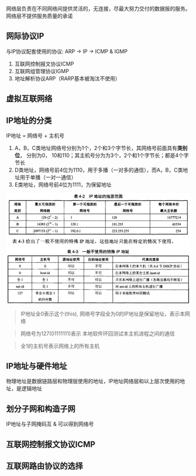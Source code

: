网络层负责在不同网络间提供灵活的，无连接，尽最大努力交付的数据报的服务。网络层不提供服务质量的承诺

## 网际协议IP
与IP协议配套使用的协议:
ARP -> IP -> ICMP & IGMP
  
1. 互联网控制报文协议ICMP
2. 互联网组管理协议IGMP
3. 地址解析协议ARP（RARP基本被淘汰不使用）

## 虚拟互联网络


## IP地址的分类
IP地址 = 网络号 + 主机号

1. A，B，C类地址网络号分别为1个，2个和3个字节长，其网络号前面具有**类别位**， 分别为0， 10和110；其主机号分为为3个，2个和1个字节长；都是4个字节长
2. D类地址，网络号前4位为1110，用于多播（一对多的通信），而A，B，C类地址用于单播（一对一通信）
3. E类地址，网络号前4位为1111，为保留地址

![IP地址](ip.png)
> IP地址全0表示这个(this), 网络号字段全为0的IP地址是保留地址，表示本网络

> 网络号为127(01111111)表示 本地软件环回测试本主机进程之间的通信

> 全1的主机号表示网络上的所有主机


## IP地址与硬件地址
物理地址是数据链路层和物理层使用的地址，IP地址网络层和以上层次使用的地址，是逻辑地址

## 划分子网和构造子网
IP地址与子网掩码互 & 可以得到网络号

## 互联网控制报文协议ICMP

## 互联网路由协议的选择